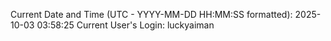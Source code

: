 Current Date and Time (UTC - YYYY-MM-DD HH:MM:SS formatted): 2025-10-03 03:58:25
Current User's Login: luckyaiman
